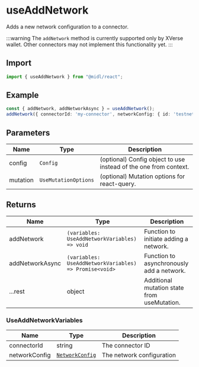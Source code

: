 # useAddNetwork

Adds a new network configuration to a connector.

:::warning
The `addNetwork` method is currently supported only by XVerse wallet. Other connectors may not implement this functionality yet.
:::

## Import

```ts
import { useAddNetwork } from "@midl/react";
```

## Example

```ts
const { addNetwork, addNetworkAsync } = useAddNetwork();
addNetwork({ connectorId: 'my-connector', networkConfig: { id: 'testnet', name: 'Testnet', rpcUrl: 'https://...' } });
```

## Parameters

| Name     | Type                 | Description                                                      |
| -------- | -------------------- | ---------------------------------------------------------------- |
| config   | `Config`             | (optional) Config object to use instead of the one from context. |
| mutation | `UseMutationOptions` | (optional) Mutation options for react-query.                     |

## Returns

| Name            | Type                                                   | Description                                 |
| --------------- | ------------------------------------------------------ | ------------------------------------------- |
| addNetwork      | `(variables: UseAddNetworkVariables) => void`          | Function to initiate adding a network.      |
| addNetworkAsync | `(variables: UseAddNetworkVariables) => Promise<void>` | Function to asynchronously add a network.   |
| ...rest         | object                                                 | Additional mutation state from useMutation. |

### UseAddNetworkVariables

| Name          | Type                                             | Description               |
| ------------- | ------------------------------------------------ | ------------------------- |
| connectorId   | string                                           | The connector ID          |
| networkConfig | [`NetworkConfig`](../reference.md#networkconfig) | The network configuration |


